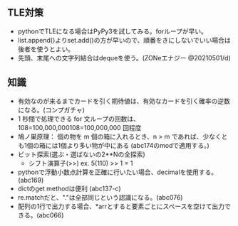 ## TLE対策
- pythonでTLEになる場合はPyPy3を試してみる。forループが早い。
- list.append()よりset.add()の方が早いので、順番をきにしないでいい場合は後者を使うとよい。
- 先頭、末尾への文字列結合はdequeを使う。(ZONeエナジー @20210501/d)

## 知識
- 有効なのが来るまでカードを引く期待値は、有効なカードを引く確率の逆数になる。(コンプガチャ)
- 1 秒間で処理できる for 文ループの回数は、108=100,000,000108=100,000,000 回程度
- 鳩ノ巣原理： 個の物を m 個の箱に入れるとき、n > m であれば、少なくとも1個の箱には1個より多い物が中にある (abc174のmodで適用する。)
- ビット探索(選ぶ・選ばないの2**Nの全探索)
    - シフト演算子(>>)  ex. 5(110) >> 1 = 1
- pythonで浮動小数点計算を正確に行いたい場合、decimalを使用する。(abc169)
- dictのget methodは便利 (abc137-c)
- re.matchだと、"."は全部同じという認識になる。(abc076)
- 配列の1行で出力する場合、*arrとすると要素ごとにスペースを空けて出力できる。(abc066)